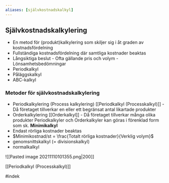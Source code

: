```yaml
---
aliases: [självkostnadskalkyl]
---
```


## Självkostnadskalkylering
- En metod för (produkt)kalkylering som skiljer sig i åt graden av kostnadsfördelning
- Fullständiga kostnadsfördelning där samtliga kostnader beaktas
- Långsiktiga beslut
		- Ofta gällande pris och volym
		- Lönsamhetsbedömningar
- Periodkalkyl
- Påläggskalkyl
- ABC-kalkyl

### Metoder för självkostnadskalkylering
- Periodkalkylering (Process kalkylering) [[Periodkalkyl (Processkalkyl)]]
		- Då företaget tillverkar en eller ett begränsat antal likartade produkter
- Orderkalkylering [[Orderkalkyl]]
		- Då företaget tillverkar många olika produkter
Periodkalkyler och Orderkalkyler kan göras i förenklad form som sk.
**Minimikalkyl**
- Endast rörliga kostnader beaktas
- $Minimikostnad/st = \frac{Totalt rörliga kostnader}{Verklig volym}$
- genomsnittskalkyl (= divisionskalkyl)
- normalkalkyl


![[Pasted image 20211110101355.png|200]]

[[Periodkalkyl (Processkalkyl)]]

#indek 